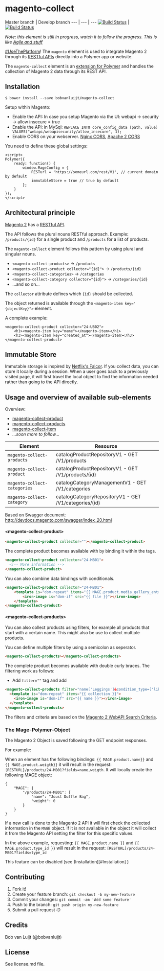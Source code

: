 # magento-collect

Master branch | Develop branch
--- | --- | ---
[![Build Status](https://travis-ci.org/bobvanluijt/magento-collect.svg?branch=master)](https://travis-ci.org/bobvanluijt/magento-collect) | [![Build Status](https://travis-ci.org/bobvanluijt/magento-collect.svg?branch=develop)](https://travis-ci.org/bobvanluijt/magento-collect)

_Note: this element is still in progress, watch it to follow the progress. This is like [Agile and stuff](https://media.makeameme.org/created/agile-quotmindsetquot.jpg)_

[#UseThePlatform](https://twitter.com/hashtag/usetheplatform)! The `magento` element is used to integrate Magento 2 through its [RESTful APIs](http://devdocs.magento.com/guides/v2.0/get-started/bk-get-started-api.html) directly into a Polymer app or website.

The `magento-collect` element is an [extension for Polymer](https://elements.polymer-project.org) and handles the collection of Magento 2 data through its REST API.

## Installation

`$ bower install --save bobvanluijt/magento-collect`

Setup within Magento:
- Enable the API: In case you setup Magento via the UI: webapi -> security -> allow insecure = true
- Enable the API: in MySql: `REPLACE INTO core_config_data (path, value) VALUES("webapi/webapisecurity/allow_insecure", 1);`
- Enable CORS on your webserver. [Nginx CORS](http://enable-cors.org/server_nginx.html), [Apache 2 CORS](http://enable-cors.org/server_apache.html)

You need to define these global settings:

```
<script>
Polymer({
	ready: function() {
		window.MageConfig = {
			RESTurl = 'https://someurl.com/rest/V1', // current domain by default
			immutableStore = true // true by default
		};
	}
});
</script>
```

## Architectural principle

[Magento 2](https://github.com/magento/magento2) has a [RESTful API](http://devdocs.magento.com/guides/v2.0/rest/bk-rest.html).

The API follows the plural nouns RESTful approach. Example: `/products/{id}` for a single product and `/products` for a list of products.

The `magento-collect` element follows this pattern by using plural and singular nouns.

- `<magento-collect-products>` -> `/products`
- `<magento-collect-product collector="{id}">` -> `/products/{id}`
- `<magento-collect-categories>` -> `/categories`
- `<magento-collect-category collector="{id}">` -> `/categories/{id}`
- ...and so on...

The `collector` attribute defines which `{id}` should be collected.

The object returned is available through the `<magento-item key="{objectKey}">` element.

A complete example:

```
<magento-collect-product collector="24-UB02">
	<h1><magento-item key="name"></magento-item></h1>
	<h3><magento-item key="created_at"></magento-item></h3>
</magento-collect-product>
```

## Immutable Store

Immutable storage is inspired by [Netflix's Falcor](https://github.com/Netflix/falcor). If you collect data, you can store it locally during a session. When a user goes back to a previously visited page, it will first travel the local object to find the information needed rather than going to the API directly.

## Usage and overview of available sub-elements

Overview:
- [magento-collect-product](#magento-collect-product)
- [magento-collect-products](#magento-collect-products)
- [magento-collect-item](#magento-collect-item)
- _...soon more to follow..._

| Element | Resource |
| -----------------------------|-------------------------------------------------------|
| `magento-collect-products`   | catalogProductRepositoryV1  - GET /V1/products        |
| `magento-collect-product`    | catalogProductRepositoryV1  - GET /V1/products/{id}   |
| `magento-collect-categories` | catalogCategoryManagementV1 - GET /V1/categories      |
| `magento-collect-category`   | catalogCategoryRepositoryV1 - GET /V1/categories/{id} |

Based on Swagger document: http://devdocs.magento.com/swagger/index_20.html

#### &lt;magento-collect-product&gt;

```html
<magento-collect-product collector=""></magento-collect-product>
```

The complete product becomes available with by binding it within the tags. 

```html
<magento-collect-product collector="24-MB01">
  <!-- More information -->
</magento-collect-product>
```

You can also combine data bindings with conditionals.

```html
<magento-collect-product collector="24-MB01">
	<template is="dom-repeat" items="{{ MAGE.product.media_gallery_entries.item }}">
		<iron-image is="dom-if" src="{{ file }}"></iron-image>
	</template>
</magento-collect-product>
```

#### &lt;magento-collect-products&gt;

You can also collect products using filters, for example all products that start with a certain name. This might also be use to collect multiple products.

You can define multiple filters by using a semicolon as seperator.

```html
<magento-collect-products></magento-collect-products>
```

The complete product becomes available with double curly braces. The filtering work as follows:
- Add `filter=""` tag and add 

```html
<magento-collect-products filter="name['Leggings']&condition_type=['like'];name['Parachute']&condition_type=['like'];">
  <template is="dom-repeat" items="{{ collection }}">
    <iron-image is="dom-if" src="{{ name }}"></iron-image>
  </template>
</magento-collect-products>
```

The filters and criteria are based on the [Magento 2 WebAPI Search Criteria](http://devdocs.magento.com/guides/v2.1/howdoi/webapi/search-criteria.html).

### The Mage-Polymer-Object

The Magento 2 Object is saved following the GET endpoint responses.

For example:

When an element has the following bindings: `{{ MAGE.product.name}}` and `{{ MAGE.product.weigth}}` it will result in the request: `[RESTURL]/products/24-MB01?fields=name,weigth`. It will locally create the following MAGE object:

```
{
	"MAGE": {
		"/products/24-MB01": {
			"name": "Joust Duffle Bag",
			"weight": 0
		}
	}
}
```

If a new call is done to the Magento 2 API it will first check the collected information in the `MAGE` object. If it is not available in the object it will collect it from the Magento API setting the filter for this specific values.

In the above example, requesting: `{{ MAGE.product.name }}` and `{{ MAGE.product.type_id }}` will result in the request: `[RESTURL]/products/24-MB01?fields=type_id`

This feature can be disabled (see (Installation)[#Installation] )

## Contributing

1. Fork it!
2. Create your feature branch: `git checkout -b my-new-feature`
3. Commit your changes: `git commit -am 'Add some feature'`
4. Push to the branch: `git push origin my-new-feature`
5. Submit a pull request :D

## Credits

Bob van Luijt (@bobvanluijt)

## License

See license.md file.
